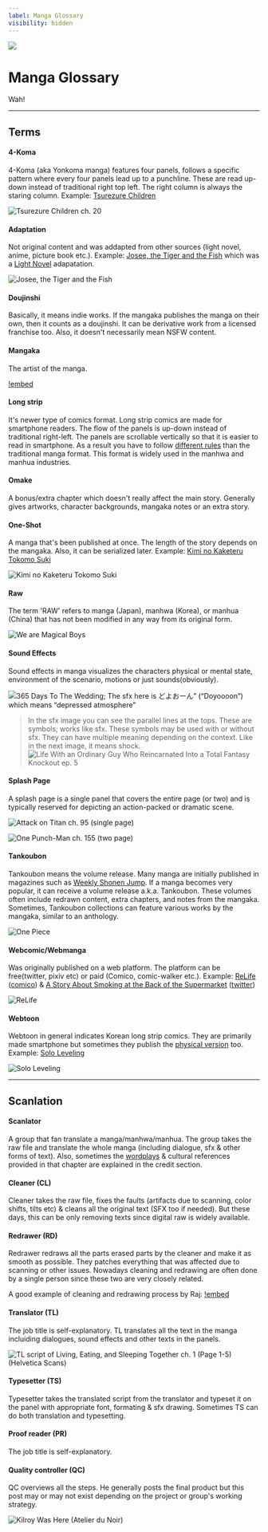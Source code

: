 ```yaml
---
label: Manga Glossary
visibility: hidden
---
```


![](/static/thumb/mgloss.png)

# Manga Glossary
Wah!

___
## Terms 

#### 4-Koma
4-Koma (aka Yonkoma manga) features four panels, follows a specific pattern where every four panels lead up to a punchline. These are read up-down instead of traditional right top left. The right column is always the staring column. Example: [Tsurezure Children](https://mangadex.org/title/a840d47c-4080-4783-9c42-af8100e48079/tsurezure-children)

![Tsurezure Children ch. 20](/static/glossary/manga/4koma.jpg)

#### Adaptation
Not original content and was addapted from other sources (light novel, anime, picture book etc.). Example: [Josee, the Tiger and the Fish](https://mangadex.org/search?q=Josee%2C+the+Tiger+and+the+Fish) which was a [Light Novel](https://yenpress.com/titles/9781975340469-josee-the-tiger-and-the-fish-light-novel) adapatation.

![Josee, the Tiger and the Fish](/static/glossary/manga/adaptation.jpg)

#### Doujinshi
Basically, it means indie works. If the mangaka publishes the manga on their own, then it counts as a doujinshi. It can be derivative work from a licensed franchise too. Also, it doesn't necessarily mean NSFW content. 

#### Mangaka
The artist of the manga.

[!embed](https://www.youtube.com/watch?v=zp6_kvcEI_4)

#### Long strip
It's newer type of comics format. Long strip comics are made for smartphone readers. The flow of the panels is up-down instead of traditional right-left. The panels are scrollable vertically so that it is easier to read in smartphone. As a result you have to follow [different rules](https://www.webtoons.com/en/tiptoon/lozolz/webtoon-editing-tips/viewer?title_no=1268&episode_no=24) than the traditional manga format. This format is widely used in the manhwa and manhua industries.


#### Omake
A bonus/extra chapter which doesn't really affect the main story. Generally gives artworks, character backgrounds, mangaka notes or an extra story.


#### One-Shot
A manga that's been published at once. The length of the story depends on the mangaka. Also, it can be serialized later. Example: [Kimi no Kaketeru Tokomo Suki](https://mangadex.org/title/690540ab-5f55-4b44-910d-4d2ed0a0faa9/kimi-no-kaketeru-tokomo-suki)

![Kimi no Kaketeru Tokomo Suki](/static/glossary/manga/oneshot.png)


#### Raw
The term 'RAW' refers to manga (Japan), manhwa (Korea), or manhua (China) that has not been modified in any way from its original form.

![We are Magical Boys](/static/glossary/manga/raw.jpg)

#### Sound Effects
Sound effects in manga visualizes the characters physical or mental state, environment of the scenario, motions or just sounds(obviously).

![365 Days To The Wedding; The sfx here is どよおーん” (“Doyoooon”) which means “depressed atmosphere”](/static/glossary/manga/sfx.png)

> In the sfx image you can see the parallel lines at the tops. These are symbols; works like sfx. These symbols may be used with or without sfx. They can have multiple meaning depending on the context. Like in the next image, it means shock.
![Life With an Ordinary Guy Who Reincarnated Into a Total Fantasy Knockout ep. 5](/static/glossary/manga/symbol.gif)

#### Splash Page

A splash page is a single panel that covers the entire page (or two) and is typically reserved for depicting an action-packed or dramatic scene.

![Attack on Titan ch. 95 (single page)](/static/glossary/manga/singlepage.jpg)

![One Punch-Man ch. 155 (two page)](/static/glossary/manga/twopage.jpeg)


#### Tankoubon
Tankoubon means the volume release. Many manga are initially published in magazines such as [Weekly Shonen Jump](http://www.shonenjump.com/j/index.html). If a manga becomes very popular, it can receive a volume release a.k.a. Tankoubon. These volumes often include redrawn content, extra chapters, and notes from the mangaka. Sometimes, Tankoubon collections can feature various works by the mangaka, similar to an anthology.

![One Piece](/static/glossary/manga/Tankoubon.webp)


#### Webcomic/Webmanga
Was originally published on a web platform. The platform can be free(twitter, pixiv etc) or paid (Comico, comic-walker etc.). Example: [ReLife](https://mangadex.org/title/6e3553b9-ddb5-4d37-b7a3-99998044774e/relife) ([comico](https://www.comico.jp/comic/23)) & [A Story About Smoking at the Back of the Supermarket](https://mangadex.org/title/baa95345-24fb-47a9-83e9-434ff671f968/super-no-ura-de-yani-suu-hanashi) ([twitter](https://twitter.com/jinusi822))

![ReLife](/static/glossary/manga/webcomic.jpg)


#### Webtoon
Webtoon in general indicates Korean long strip comics. They are primarily made smartphone but sometimes they publish the [physical version](https://www.youtube.com/watch?v=BY5h7v9Ll_E) too. Example: [Solo Leveling](https://mangadex.org/title/32d76d19-8a05-4db0-9fc2-e0b0648fe9d0/solo-leveling)

![Solo Leveling](/static/glossary/manga/webtoon.jpg)

___
## Scanlation

#### Scanlator
A group that fan translate a manga/manhwa/manhua. The group takes the raw file and translate the whole manga (including dialogue, sfx & other forms of text). Also, sometimes the [wordplays](https://psychology.fandom.com/wiki/Japanese_wordplay) & cultural references provided in that chapter are explained in the credit section.

#### Cleaner (CL)
Cleaner takes the raw file, fixes the faults (artifacts due to scanning, color shifts, tilts etc) & cleans all the original text (SFX too if needed). But these days, this can be only removing texts since digital raw is widely available.

#### Redrawer (RD)
Redrawer redraws all the parts erased parts by the cleaner and make it as smooth as possible. They patches everything that was affected due to scanning or other issues. Nowadays cleaning and redrawing are often done by a single person since these two are very closely related.

A good example of cleaning and redrawing process by Raj:
[!embed](https://www.youtube.com/watch?v=lwOTTa8F3bM)


#### Translator (TL)
The job title is self-explanatory. TL translates all the text in the manga incluiding dialogues, sound effects and other texts in the panels.

![TL script of Living, Eating, and Sleeping Together ch. 1 (Page 1-5) (Helvetica Scans)](/static/glossary/manga/tl.png)

#### Typesetter (TS)
Typesetter takes the translated script from the translator and typeset it on the panel with appropriate font, formating & sfx drawing. Sometimes TS can do both translation and typesetting.

#### Proof reader (PR)
The job title is self-explanatory. 

#### Quality controller (QC)
QC overviews all the steps. He generally posts the final product but this post may or may not exist depending on the project or group's working strategy.

![Kilroy Was Here (Atelier du Noir)](/static/glossary/manga/compare.jpg)
